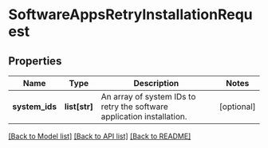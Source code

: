 # SoftwareAppsRetryInstallationRequest

## Properties
Name | Type | Description | Notes
------------ | ------------- | ------------- | -------------
**system_ids** | **list[str]** | An array of system IDs to retry the software application installation. | [optional] 

[[Back to Model list]](../README.md#documentation-for-models) [[Back to API list]](../README.md#documentation-for-api-endpoints) [[Back to README]](../README.md)

